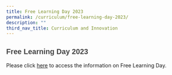 ```yaml
---
title: Free Learning Day 2023
permalink: /curriculum/free-learning-day-2023/
description: ""
third_nav_title: Curriculum and Innovation
---
```

<h2 style="text-align: left;"><span style="background-color: initial; font-size: 0.9375em;"><font face="arial, sans-serif" color="#444444">Free Learning Day 2023</font></span></h2>

Please click&nbsp;[here](https://sites.google.com/moe.edu.sg/efpsfreelearningday/home) to access the information on Free Learning Day.